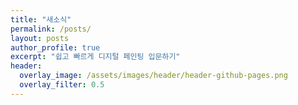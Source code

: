 ```yaml
---
title: "새소식"
permalink: /posts/
layout: posts
author_profile: true
excerpt: "쉽고 빠르게 디지털 페인팅 입문하기"
header:
  overlay_image: /assets/images/header/header-github-pages.png
  overlay_filter: 0.5
---
```

